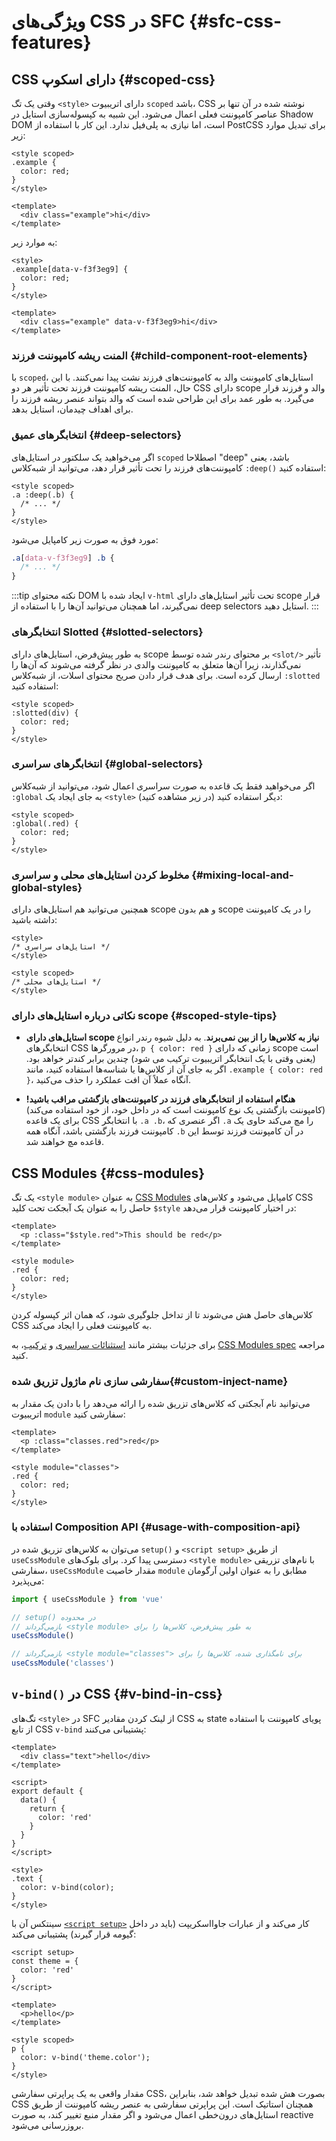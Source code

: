 # ویژگی‌های CSS در SFC {#sfc-css-features}

## CSS دارای اسکوپ {#scoped-css}

وقتی یک تگ `<style>` دارای اتریبیوت `scoped` باشد، CSS نوشته شده در آن تنها بر عناصر کامپوننت فعلی اعمال می‌شود. این شبیه به کپسوله‌سازی استایل در Shadow DOM است، اما نیازی به پلی‌فیل ندارد. این کار با استفاده از PostCSS برای تبدیل موارد زیر:

```vue
<style scoped>
.example {
  color: red;
}
</style>

<template>
  <div class="example">hi</div>
</template>
```

به موارد زیر:

```vue
<style>
.example[data-v-f3f3eg9] {
  color: red;
}
</style>

<template>
  <div class="example" data-v-f3f3eg9>hi</div>
</template>
```

### المنت ریشه کامپوننت فرزند {#child-component-root-elements}

با `scoped`، استایل‌های کامپوننت والد به کامپوننت‌های فرزند نشت پیدا نمی‌کنند. با این حال، المنت ریشه کامپوننت فرزند تحت تأثیر هر دو CSS دارای scope والد و فرزند قرار می‌گیرد. به طور عمد برای این طراحی شده است که والد بتواند عنصر ریشه فرزند را برای اهداف چیدمان، استایل بدهد.

### انتخابگرهای عمیق {#deep-selectors}

اگر می‌خواهید یک سلکتور در استایل‌های `scoped` اصطلاحا "deep" باشد، یعنی کامپوننت‌های فرزند را تحت تأثیر قرار دهد، می‌توانید از شبه‌کلاس ‍`‎:deep()‎`‍ استفاده کنید:

```vue
<style scoped>
.a :deep(.b) {
  /* ... */
}
</style>
```

مورد فوق به صورت زیر کامپایل می‌شود:

```css
.a[data-v-f3f3eg9] .b {
  /* ... */
}
```

:::tip نکته
محتوای DOM ایجاد شده با ‍`v-html`‍ تحت تأثیر استایل‌های دارای scope قرار نمی‌گیرند، اما همچنان می‌توانید آن‌ها را با استفاده از deep selectors استایل دهید.
:::

### انتخابگرهای Slotted {#slotted-selectors}

به طور پیش‌فرض، استایل‌های دارای scope بر محتوای رندر شده توسط ‍`‎<slot/>‎`‍ تأثیر نمی‌گذارند، زیرا آن‌ها متعلق به کامپوننت والدی در نظر گرفته می‌شوند که آن‌ها را ارسال کرده است. برای هدف قرار دادن صریح محتوای اسلات، از شبه‌کلاس ‍`‎:slotted`‍ استفاده کنید:

```vue
<style scoped>
:slotted(div) {
  color: red;
}
</style>
```

### انتخابگرهای سراسری {#global-selectors}

اگر می‌خواهید فقط یک قاعده به صورت سراسری اعمال شود، می‌توانید از شبه‌کلاس ‍`‎:global`‍ به جای ایجاد یک ‍`<style>`‍ دیگر استفاده کنید (در زیر مشاهده کنید):

```vue
<style scoped>
:global(.red) {
  color: red;
}
</style>
```

### مخلوط کردن استایل‌های محلی و سراسری {#mixing-local-and-global-styles}

همچنین می‌توانید هم استایل‌های دارای scope و هم بدون scope را در یک کامپوننت داشته باشید:

```vue
<style>
/* استایل‌های سراسری */
</style>

<style scoped>
/* استایل‌های محلی */
</style>
```

### نکاتی درباره استایل‌های دارای scope {#scoped-style-tips}

- **استایل‌های دارای scope نیاز به کلاس‌ها را از بین نمی‌برند**. به دلیل شیوه رندر انواع انتخابگرهای CSS در مرورگرها، `p { color: red }` زمانی که دارای scope است (یعنی وقتی با یک انتخابگر اتریبیوت ترکیب می شود) چندین برابر کندتر خواهد بود. اگر به جای آن از کلاس‌ها یا شناسه‌ها استفاده کنید، مانند `‎.example { color: red }`، آنگاه عملاً آن افت عملکرد را حذف می‌کنید.

- **هنگام استفاده از انتخابگرهای فرزند در کامپوننت‌های بازگشتی مراقب باشید!** (کامپوننت بازگشتی یک نوع کامپوننت است که در داخل خود، از خود استفاده می‌کند) برای یک قاعده CSS با انتخابگر `‎.a .b`، اگر عنصری که `‎.a` را مچ می‌کند حاوی یک کامپوننت فرزند بازگشتی باشد، آنگاه همه `‎.b` در آن کامپوننت فرزند توسط این قاعده مچ خواهند شد.

## CSS Modules {#css-modules}

یک تگ `<style module>` به عنوان [CSS Modules](https://github.com/css-modules/css-modules) کامپایل می‌شود و کلاس‌های CSS حاصل را به عنوان یک آبجکت تحت کلید `‎$style` در اختیار کامپوننت قرار می‌دهد:

```vue
<template>
  <p :class="$style.red">This should be red</p>
</template>

<style module>
.red {
  color: red;
}
</style>
```

کلاس‌های حاصل هش می‌شوند تا از تداخل جلوگیری شود، که همان اثر کپسوله کردن CSS به کامپوننت فعلی را ایجاد می‌کند.

برای جزئیات بیشتر مانند [استثنائات سراسری](https://github.com/css-modules/css-modules#exceptions) و [ترکیب](https://github.com/css-modules/css-modules#composition)، به [CSS Modules spec](https://github.com/css-modules/css-modules) مراجعه کنید.

### سفارشی سازی نام ماژول تزریق شده{#custom-inject-name}

می‌توانید نام آبجکتی که کلاس‌های تزریق شده را ارائه می‌دهد را با دادن یک مقدار به اتریبیوت `module` سفارشی کنید:

```vue
<template>
  <p :class="classes.red">red</p>
</template>

<style module="classes">
.red {
  color: red;
}
</style>
```

### استفاده با Composition API {#usage-with-composition-api}

می‌توان به کلاس‌های تزریق شده در `setup()‎` و `<script setup>` از طریق `useCssModule` دسترسی پیدا کرد. برای بلوک‌های `<style module>` با نام‌های تزریقی سفارشی، `useCssModule` مقدار خاصیت `module` مطابق را به عنوان اولین آرگومان می‌پذیرد:

```js
import { useCssModule } from 'vue'

// setup() در محدوده
// بازمی‌گرداند <style module> به طور پیش‌فرض، کلاس‌ها را برای
useCssModule()

// بازمی‌گرداند <style module="classes"> برای نامگذاری شده، کلاس‌ها را برای
useCssModule('classes')
```

## `v-bind()‎` در CSS {#v-bind-in-css}

تگ‌های `<style>` در SFC از لینک کردن مقادیر CSS به state پویای کامپوننت با استفاده از تابع CSS `v-bind` پشتیبانی می‌کنند:

```vue
<template>
  <div class="text">hello</div>
</template>

<script>
export default {
  data() {
    return {
      color: 'red'
    }
  }
}
</script>

<style>
.text {
  color: v-bind(color);
}
</style>
```

سینتکس آن با [`<script setup>`](./sfc-script-setup) کار می‌کند و از عبارات جاوااسکریپت (باید در داخل گیومه قرار گیرند) پشتیبانی می‌کند:

```vue
<script setup>
const theme = {
  color: 'red'
}
</script>

<template>
  <p>hello</p>
</template>

<style scoped>
p {
  color: v-bind('theme.color');
}
</style>
```

مقدار واقعی به یک پراپرتی سفارشی CSS، بصورت هش شده تبدیل خواهد شد، بنابراین CSS همچنان استاتیک است. این پراپرتی سفارشی به عنصر ریشه کامپوننت از طریق استایل‌های درون‌خطی اعمال می‌شود و اگر مقدار منبع تغییر کند، به صورت reactive بروزرسانی می‌شود.
